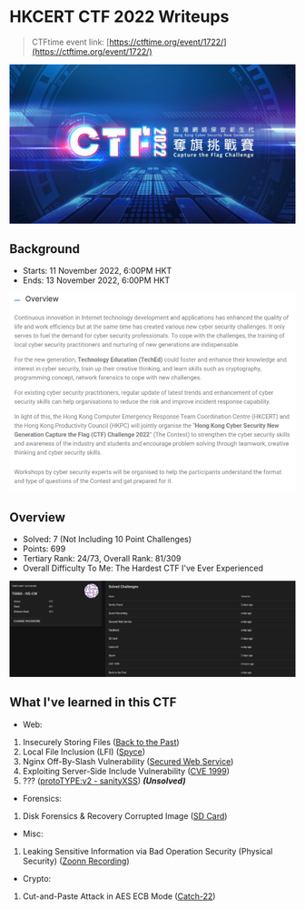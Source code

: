 # HKCERT CTF 2022 Writeups

> CTFtime event link: [https://ctftime.org/event/1722/](https://ctftime.org/event/1722/)

![](https://github.com/siunam321/CTF-Writeups/blob/main/HKCERT-CTF-2022/images/banner.png)

## Background

- Starts: 11 November 2022, 6:00PM HKT
- Ends: 13 November 2022, 6:00PM HKT

![](https://github.com/siunam321/CTF-Writeups/blob/main/HKCERT-CTF-2022/images/overview.png)

## Overview

- Solved: 7 (Not Including 10 Point Challenges)
- Points: 699
- Tertiary Rank: 24/73, Overall Rank: 81/309
- Overall Difficulty To Me: The Hardest CTF I've Ever Experienced

![](https://github.com/siunam321/CTF-Writeups/blob/main/HKCERT-CTF-2022/images/profile.png)

## What I've learned in this CTF

- Web:
1. Insecurely Storing Files ([Back to the Past](https://github.com/siunam321/CTF-Writeups/blob/main/HKCERT-CTF-2022/Web/Back-to-the-Past/README.md))
2. Local File Inclusion (LFI) ([Spyce](https://github.com/siunam321/CTF-Writeups/blob/main/HKCERT-CTF-2022/Web/Spyce/README.md))
3. Nginx Off-By-Slash Vulnerability ([Secured Web Service](https://github.com/siunam321/CTF-Writeups/blob/main/HKCERT-CTF-2022/Web/Secured-Web-Service/README.md))
4. Exploiting Server-Side Include Vulnerability ([CVE 1999](https://github.com/siunam321/CTF-Writeups/blob/main/HKCERT-CTF-2022/Web/CVE-1999/README.md))
5. ??? ([protoTYPE:v2 - sanityXSS](https://github.com/siunam321/CTF-Writeups/blob/main/HKCERT-CTF-2022/Web/protoTYPEv2-sanityXSS/README.md)) ***(Unsolved)***

- Forensics:
1. Disk Forensics & Recovery Corrupted Image ([SD Card](https://github.com/siunam321/CTF-Writeups/blob/main/HKCERT-CTF-2022/Forensics/SD-Card/README.md))

- Misc:
1. Leaking Sensitive Information via Bad Operation Security (Physical Security) ([Zoonn Recording](https://github.com/siunam321/CTF-Writeups/blob/main/HKCERT-CTF-2022/Misc/Zoonn-Recording/README.md))

- Crypto:
1. Cut-and-Paste Attack in AES ECB Mode ([Catch-22](https://github.com/siunam321/CTF-Writeups/blob/main/HKCERT-CTF-2022/Crypto/Catch-22/README.md))